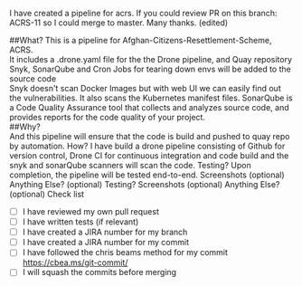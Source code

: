 
I have created a pipeline for acrs. If you could review PR on this branch: ACRS-11 so I could merge to master.
Many thanks. (edited) 

##What?
This is a pipeline for Afghan-Citizens-Resettlement-Scheme, ACRS.  
It includes a .drone.yaml file for the the Drone pipeline, and Quay repository  
Snyk, SonarQube and Cron Jobs for tearing down envs will be added to the source code  
Snyk doesn't scan Docker Images but with web UI we can easily find out the vulnerabilities. It also scans the Kubernetes manifest files. SonarQube is a Code Quality Assurance tool that collects and analyzes source code, and provides reports for the code quality of your project.  
##Why?    
And this pipeline will ensure that the code is build and pushed to quay repo by automation.
How?
I have build a drone pipeline consisting of Github for version control, Drone CI for continuous integration and code build and the snyk and sonarQube scanners will scan the code.
Testing?
Upon completion, the pipeline will be tested end-to-end. 
Screenshots (optional)
Anything Else? (optional)
Testing?
Screenshots (optional)
Anything Else? (optional)
Check list



- [ ] I have reviewed my own pull request
- [ ] I have written tests (if relevant)
- [ ] I have created a JIRA number for my branch
- [ ] I have created a JIRA number for my commit
- [ ] I have followed the chris beams method for my commit https://cbea.ms/git-commit/
- [ ] I will squash the commits before merging
